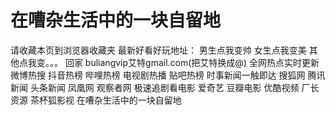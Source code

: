 # 在嘈杂生活中的一块自留地
请收藏本页到浏览器收藏夹
最新好看好玩地址：
男生点我变帅
女生点我变美
其他点我变。。。
回家 buliangvip艾特gmail.com(把艾特换成@)
全网热点实时更新
微博热搜
抖音热榜
哔哩热榜
电视剧热播
贴吧热榜
时事新闻一触即达
搜狐网
腾讯新闻
头条新闻
凤凰网
观察者网
极速追剧看电影
爱奇艺
豆瓣电影
优酷视频
厂长资源
茶杯狐影视
在嘈杂生活中的一块自留地
